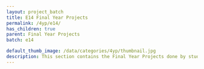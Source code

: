 ```yaml
---
layout: project_batch
title: E14 Final Year Projects
permalink: /4yp/e14/
has_children: true
parent: Final Year Projects
batch: e14

default_thumb_image: /data/categories/4yp/thumbnail.jpg
description: This section contains the Final Year Projects done by students as a part of CO421 & CO425 in their final year
---
```

